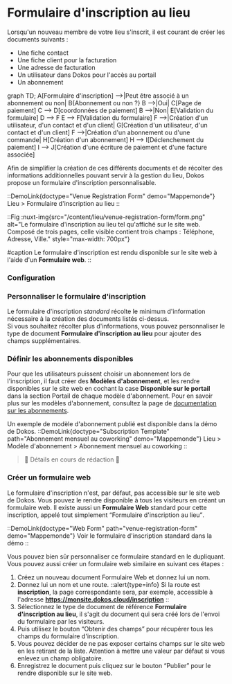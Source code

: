 # Formulaire d'inscription au lieu

Lorsqu'un nouveau membre de votre lieu s'inscrit, il est courant de créer les documents suivants :
- Une fiche contact
- Une fiche client pour la facturation
- Une adresse de facturation
- Un utilisateur dans Dokos pour l'accès au portail
- Un abonnement

<mermaid>
graph TD;
  A[Formulaire d'inscription] -->|Peut être associé à un abonnement ou non| B{Abonnement ou non ?}
  B -->|Oui| C[Page de paiement]
  C --> D[coordonnées de paiement]
  B -->|Non| E[Validation du formulaire]
  D --> F
  E --> F[Validation du formulaire]
  F -->|Création d'un utilisateur, d'un contact et d'un client| G[Création d'un utilisateur, d'un contact et d'un client]
  F -->|Création d'un abonnement ou d'une commande| H[Création d'un abonnement]
  H --> I[Déclenchement du paiement]
  I --> J[Création d'une écriture de paiement et d'une facture associée]
</mermaid>

Afin de simplifier la création de ces différents documents et de récolter des informations additionnelles pouvant servir à la gestion du lieu, Dokos propose un formulaire d'inscription personnalisable.

::DemoLink{doctype="Venue Registration Form" demo="Mappemonde"}
Lieu > Formulaire d'inscription au lieu
::

::Fig
:nuxt-img{src="/content/lieu/venue-registration-form/form.png" alt="Le formulaire d'inscription au lieu tel qu'affiché sur le site web. Composé de trois pages, celle visible contient trois champs : Téléphone, Adresse, Ville." style="max-width: 700px"}

#caption
Le formulaire d'inscription est rendu disponible sur le site web à l'aide d'un **Formulaire web**.
::

### Configuration

### Personnaliser le formulaire d'inscription

Le formulaire d'inscription *standard* récolte le minimum d'information nécessaire à la création des documents listés ci-dessus.  
Si vous souhaitez récolter plus d'informations, vous pouvez personnaliser le type de document **Formulaire d'inscription au lieu** pour ajouter des champs supplémentaires.  

### Définir les abonnements disponibles

Pour que les utilisateurs puissent choisir un abonnement lors de l'inscription, il faut créer des **Modèles d'abonnement**, et les rendre disponibles sur le site web en cochant la case **Disponible sur le portail** dans la section Portail de chaque modèle d'abonnement. Pour en savoir plus sur les modèles d'abonnement, consultez la page de [documentation sur les abonnements](/dokos/ventes/abonnements).

Un exemple de modèle d'abonnement publié est disponible dans la démo de Dokos.
::DemoLink{doctype="Subscription Template" path="Abonnement mensuel au coworking" demo="Mappemonde"}
Lieu > Modèle d'abonnement > Abonnement mensuel au coworking
::

> :construction: Détails en cours de rédaction :construction:

### Créer un formulaire web

Le formulaire d'inscription n'est, par défaut, pas accessible sur le site web de Dokos.
Vous pouvez le rendre disponible à tous les visiteurs en créant un formulaire web.
Il existe aussi un **Formulaire Web** standard pour cette inscription, appelé tout simplement <q>Formulaire d'inscription au lieu</q>.

::DemoLink{doctype="Web Form" path="venue-registration-form" demo="Mappemonde"}
Voir le formulaire d'inscription standard dans la démo
::

Vous pouvez bien sûr personnaliser ce formulaire standard en le dupliquant.
Vous pouvez aussi créer un formulaire web similaire en suivant ces étapes :

1. Créez un nouveau document Formulaire Web et donnez lui un nom.
1. Donnez lui un nom et une route.
::alert{type=info}
Si la route est **inscription**, la page correspondante sera, par exemple, accessible à l'adresse **https://monsite.dokos.cloud/inscription**
::
1. Sélectionnez le type de document de référence **Formulaire d'inscription au lieu**, il s'agit du document qui sera créé lors de l'envoi du formulaire par les visiteurs.
1. Puis utilisez le bouton <q>Obtenir des champs</q> pour récupérer tous les champs du formulaire d'inscription.
1. Vous pouvez décider de ne pas exposer certains champs sur le site web en les retirant de la liste. Attention à mettre une valeur par défaut si vous enlevez un champ obligatoire.
1. Enregistrez le document puis cliquez sur le bouton <q>Publier</q> pour le rendre disponible sur le site web.
